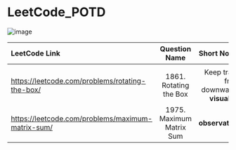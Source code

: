 # LeetCode_POTD
![image](https://github.com/user-attachments/assets/a9736550-625e-4b37-9b18-5bfa64682b81)

| LeetCode Link| Question Name | Short Notes|
| :---         |     :---:      |          ---: |
|  |  |
https://leetcode.com/problems/rotating-the-box/ | 1861. Rotating the Box | Keep track from downwards **visualize** |
https://leetcode.com/problems/maximum-matrix-sum/ | 1975. Maximum Matrix Sum | **observation**  |

			



